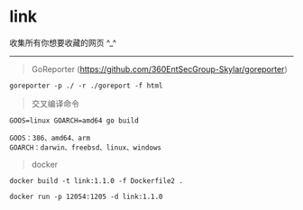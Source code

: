 # link
收集所有你想要收藏的网页 ^_^

---

> GoReporter (https://github.com/360EntSecGroup-Skylar/goreporter)
```
goreporter -p ./ -r ./goreport -f html
```

> 交叉编译命令
```
GOOS=linux GOARCH=amd64 go build

GOOS：386、amd64、arm
GOARCH：darwin、freebsd、linux、windows
```

> docker
```shell
docker build -t link:1.1.0 -f Dockerfile2 .

docker run -p 12054:1205 -d link:1.1.0
```